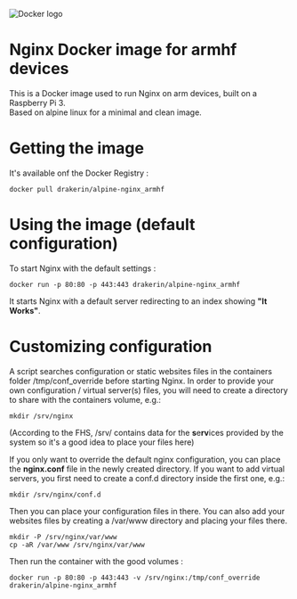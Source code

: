 ![Docker logo](http://palletops.com/images/docker-large-h-trans.png "Docker Logo")


# Nginx Docker image for armhf devices

This is a Docker image used to run Nginx on arm devices, built on a Raspberry Pi 3.  
Based on alpine linux for a minimal and clean image.

# Getting the image

It's available onf the Docker Registry :


```
docker pull drakerin/alpine-nginx_armhf
```

# Using the image (default configuration)

To start Nginx with the default settings : 

```
docker run -p 80:80 -p 443:443 drakerin/alpine-nginx_armhf
```

It starts Nginx with a default server redirecting to an index showing **"It Works"**.

# Customizing configuration

A script searches configuration or static websites files in the containers folder /tmp/conf_override before starting Nginx.
In order to provide your own configuration / virtual server(s) files, you will need to create a directory to share with the containers volume, e.g.:

```
mkdir /srv/nginx
```

(According to the FHS, /srv/ contains data for the **s**e**rv**ices provided by the system so it's a good idea to place your files here)

If you only want to override the default nginx configuration, you can place the **nginx.conf** file in the newly created directory.
If you want to add virtual servers, you first need to create a conf.d directory inside the first one, e.g.:
```
mkdir /srv/nginx/conf.d
```
Then you can place your configuration files in there.
You can also add your websites files by creating a /var/www directory and placing your files there.

```
mkdir -P /srv/nginx/var/www
cp -aR /var/www /srv/nginx/var/www
```

Then run the container with the good volumes :
```
docker run -p 80:80 -p 443:443 -v /srv/nginx:/tmp/conf_override drakerin/alpine-nginx_armhf
```
